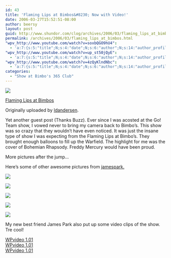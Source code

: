 ```yaml
---
id: 43
title: 'Flaming Lips at Bimbos&#8230; Now with Video!'
date: 2006-03-27T15:52:51-08:00
author: beersy
layout: post
guid: http://www.shundor.com/clog/archives/2006/03/flaming_lips_at_bimbos.html
permalink: /archives/2006/03/flaming_lips_at_bimbos.html
"wpv_http://www.youtube.com/watch?v=soxbQGO9hU4":
  - 'a:7:{s:5:"title";N;s:4:"date";N;s:6:"author";N;s:14:"author_profile";s:23:"http://www.youtube.com/";s:8:"duration";N;s:9:"embedcode";s:198:"<object data="http://www.youtube.com/v/soxbQGO9hU4" type="application/x-shockwave-flash" width="100%" height="100%"><param name="movie" value="http://www.youtube.com/v/soxbQGO9hU4"></param></object>";s:7:"version";s:4:"1.01";}'
"wpv_http://www.youtube.com/watch?v=up_st50jQyE":
  - 'a:7:{s:5:"title";N;s:4:"date";N;s:6:"author";N;s:14:"author_profile";s:23:"http://www.youtube.com/";s:8:"duration";N;s:9:"embedcode";s:198:"<object data="http://www.youtube.com/v/up_st50jQyE" type="application/x-shockwave-flash" width="100%" height="100%"><param name="movie" value="http://www.youtube.com/v/up_st50jQyE"></param></object>";s:7:"version";s:4:"1.01";}'
"wpv_http://www.youtube.com/watch?v=4zQyKlndNbc":
  - 'a:7:{s:5:"title";N;s:4:"date";N;s:6:"author";N;s:14:"author_profile";s:23:"http://www.youtube.com/";s:8:"duration";N;s:9:"embedcode";s:198:"<object data="http://www.youtube.com/v/4zQyKlndNbc" type="application/x-shockwave-flash" width="100%" height="100%"><param name="movie" value="http://www.youtube.com/v/4zQyKlndNbc"></param></object>";s:7:"version";s:4:"1.01";}'
categories:
  - "Show at Bimbo's 365 Club"
---
```

[![](http://static.flickr.com/34/119387590_542665466c_m.jpg)](http://www.flickr.com/photos/ldandersen/119387590/ "photo sharing")

[Flaming Lips at Bimbos](http://www.flickr.com/photos/ldandersen/119387590/)

Originally uploaded by [ldandersen](http://www.flickr.com/people/ldandersen/).

Yet another guest post (Thanks Buzz). Ever since I was acosted at the Go! Team show, I vowed never to bring my camera back to Bimbo&#8217;s. This show was so crazy that they wouldn&#8217;t have even noticed. It was just the insane type of show I was expecting from the Flaming Lips at Bimbo&#8217;s. They brought enough balloons to fill up the Warfield. The highlight for me was the cover of Bohemian Rhapsody. Freddy Mercury would have been proud.

More pictures after the jump&#8230;

<!--more-->

Here&#8217;s some of other awesom<span id="mce_editor_0_parent">e pictures from <a title="jamespark" href="http://www.flickr.com/photos/jamespark/">jamespark.</a></span>

![](http://static.flickr.com/56/119400088_3a84751501_m.jpg) 

![](http://static.flickr.com/51/119399933_42be0335e5_m.jpg) 

![](http://static.flickr.com/48/119399904_af9f7652ee_m.jpg) 

![](http://static.flickr.com/35/119400032_0497602d4a_m.jpg) 

![](http://static.flickr.com/39/119399532_06721185e3_m.jpg) 

My new best friend James Park also put up some video clips of the show. Tre cool!

<div class="wpv_videoc">
  <div class="wpv_self">
    <a href="http://www.skarcha.com/wp-plugins/wpvideo/">WPvideo 1.01</a>
  </div>
  
  <div class="wpv_video">
  </div>
  
  <div class="wpv_titleauthor">
  </div>
  
  <div class="wpv_durationdate">
  </div>
  
  <div class="wpv_download">
    <a target="_blank" href="http://videodownloader.net/get/?url=http://www.youtube.com/watch?v=soxbQGO9hU4"></a>
  </div>
</div>

<div class="wpv_videoc">
  <div class="wpv_self">
    <a href="http://www.skarcha.com/wp-plugins/wpvideo/">WPvideo 1.01</a>
  </div>
  
  <div class="wpv_video">
  </div>
  
  <div class="wpv_titleauthor">
  </div>
  
  <div class="wpv_durationdate">
  </div>
  
  <div class="wpv_download">
    <a target="_blank" href="http://videodownloader.net/get/?url=http://www.youtube.com/watch?v=up_st50jQyE"></a>
  </div>
</div>

<div class="wpv_videoc">
  <div class="wpv_self">
    <a href="http://www.skarcha.com/wp-plugins/wpvideo/">WPvideo 1.01</a>
  </div>
  
  <div class="wpv_video">
  </div>
  
  <div class="wpv_titleauthor">
  </div>
  
  <div class="wpv_durationdate">
  </div>
  
  <div class="wpv_download">
    <a target="_blank" href="http://videodownloader.net/get/?url=http://www.youtube.com/watch?v=4zQyKlndNbc"></a>
  </div>
</div>